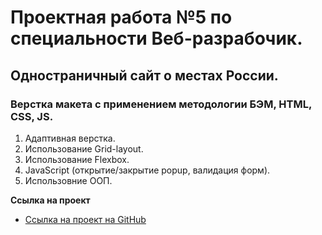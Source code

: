 # Проектная работа №5 по специальности Веб-разрабочик.

## Одностраничный сайт о местах России.

### Верстка макета с применением методологии БЭМ, HTML, CSS, JS.

1. Адаптивная верстка.
2. Использование Grid-layout.
3. Использование Flexbox.
4. JavaScript (открытие/закрытие popup, валидация форм).
5. Использовние ООП.

**Ссылка на проект**

* [Ссылка на проект на GitHub](https://mityaii1.github.io/mesto/)

